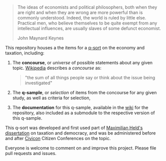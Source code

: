 > The ideas of economists and political philosophers, both when they are right and when they are wrong are more powerful than is commonly understood.
> Indeed, the world is ruled by little else.
> Practical men, who believe themselves to be quite exempt from any intellectual influences, are usually slaves of some defunct economist.
>
> John Maynard Keynes

This repository houses a the items for a [q-sort](http://qmethod.org) on the economy and taxation, including:

1. The **concourse**, or *universe* of possible statements about any given topic.
   [Wikipedia](http://en.wikipedia.org/wiki/Q_methodology) describes a *concourse* as:

	>"the sum of all things people say or think about the issue being investigated"
2. The **q-sample**, or *selection* of items from the concourse for any given study, as well as criteria for selection,
3. The **documentation** for this q-sample, available in the [wiki](https://github.com/maxheld83/keynes/wiki) for the repository, also included as a submodule to the respective version of this q-sample.

This q-sort was developed and first used part of [Maximilian Held's](http://www.maxheld.de) [dissertation](http://www.maxheld.de/schumpeter) on taxation and democracy, and was be administered before and after [Civicon](http://www.civicon.de) Citizen Conferences on the topic.

Everyone is welcome to comment on and improve this project.
Please file pull requests and issues.